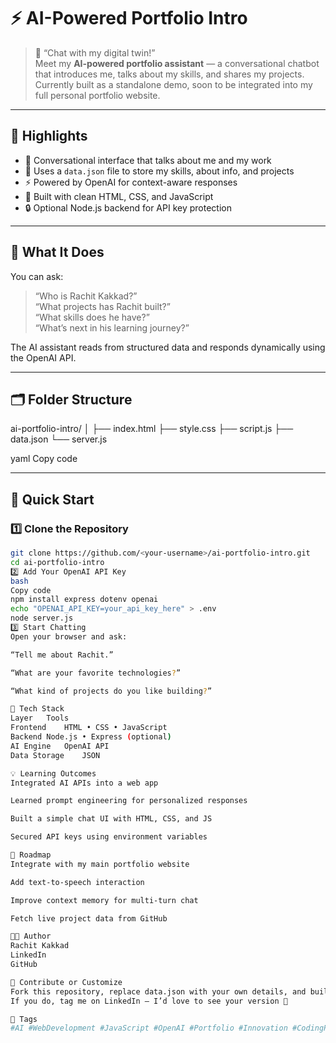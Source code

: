 # ⚡ AI-Powered Portfolio Intro

> 🧠 “Chat with my digital twin!”  
> Meet my **AI-powered portfolio assistant** — a conversational chatbot that introduces me, talks about my skills, and shares my projects.  
> Currently built as a standalone demo, soon to be integrated into my full personal portfolio website.

---

## 🌟 Highlights
- 💬 Conversational interface that talks about me and my work  
- 🧩 Uses a `data.json` file to store my skills, about info, and projects  
- ⚡ Powered by OpenAI for context-aware responses  
- 🎨 Built with clean HTML, CSS, and JavaScript  
- 🔒 Optional Node.js backend for API key protection  

---

## 🧠 What It Does
You can ask:
> “Who is Rachit Kakkad?”  
> “What projects has Rachit built?”  
> “What skills does he have?”  
> “What’s next in his learning journey?”

The AI assistant reads from structured data and responds dynamically using the OpenAI API.

---

## 🗂️ Folder Structure
ai-portfolio-intro/
│
├── index.html
├── style.css
├── script.js
├── data.json
└── server.js

yaml
Copy code

---

## 🚀 Quick Start

### 1️⃣ Clone the Repository
```bash
git clone https://github.com/<your-username>/ai-portfolio-intro.git
cd ai-portfolio-intro
2️⃣ Add Your OpenAI API Key
bash
Copy code
npm install express dotenv openai
echo "OPENAI_API_KEY=your_api_key_here" > .env
node server.js
3️⃣ Start Chatting
Open your browser and ask:

“Tell me about Rachit.”

“What are your favorite technologies?”

“What kind of projects do you like building?”

🧰 Tech Stack
Layer	Tools
Frontend	HTML • CSS • JavaScript
Backend	Node.js • Express (optional)
AI Engine	OpenAI API
Data Storage	JSON

💡 Learning Outcomes
Integrated AI APIs into a web app

Learned prompt engineering for personalized responses

Built a simple chat UI with HTML, CSS, and JS

Secured API keys using environment variables

🧩 Roadmap
Integrate with my main portfolio website

Add text-to-speech interaction

Improve context memory for multi-turn chat

Fetch live project data from GitHub

👨‍💻 Author
Rachit Kakkad
LinkedIn
GitHub

🤝 Contribute or Customize
Fork this repository, replace data.json with your own details, and build your own AI portfolio assistant.
If you do, tag me on LinkedIn — I’d love to see your version 🚀

🔖 Tags
#AI #WebDevelopment #JavaScript #OpenAI #Portfolio #Innovation #CodingProjects #Chatbot
